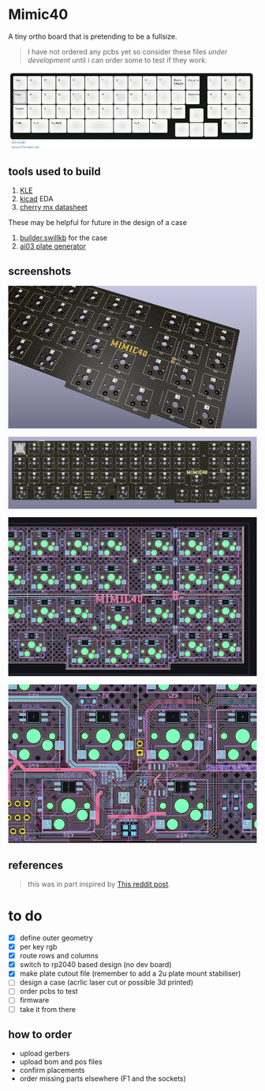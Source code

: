 # Mimic40

A tiny ortho board that is pretending to be a fullsize. 

> I have not ordered any pcbs yet so consider these files *under development* until i can order some to test if they work.

![photo of the layout](./layout.png)

<!-- ![image](https://preview.redd.it/kx884bndy0a61.jpg?width=960&crop=smart&auto=webp&s=1fa6bec5f84a0ee9537d982a2f033d2a1d11c4e5) -->

## tools used to build

1. [KLE](http://www.keyboard-layout-editor.com/##@_name=Mimic40&author=kevontheweb.net&background_name=PBT%20Black&style=background-image%2F:%20url('%2F%2Fbg%2F%2Fplastic%2F%2Fpbt-black.png')%2F%3B&$$hashKey=0BG%3B&radii=10px&switchMount=cherry&switchBrand=gateron&switchType=KS-3-Yellow&pcb:false&plate:true%3B&@_c=%23ffffff&p=DSA&f:4%3B&=Tab&=Q&=W&=E&=R&=T&=Y&=U&=I&=O&=P&=Back%20Space&=Delete&_x:0.5%3B&=1&=2&=3%3B&@_c=%23c7c7c7%3B&=Esc&_c=%23ffffff%3B&=A&=S&=D&_n:true%3B&=F&=G&=H&_n:true%3B&=J&=K&=L&=%2F%3B&='&=Return&_x:0.5%3B&=4&=5&=6%3B&@=Shift&=Z&=X&=C&=V&=B&=N&=M&=,&=.&=%2F%2F&=Shift&_x:1.5%3B&=7&=8&=9%3B&@_y:-0.75&x:12.25&t=%23ffffff%3B&=%2F&uarr%2F%3B%3B&@_y:-0.25&t=%23000000&w:1.25%3B&=Ctrl&_w:1.25%3B&=Alt&_w:1.25%3B&=Super&_t=%23ffffff&w:1.25%3B&=%2F&dArr%2F%3B&_t=%23000000&a:7&w:2%3B&=&_t=%23ffffff&a:4&w:1.25%3B&=%2F&uArr%2F%3B&_t=%23000000&w:1.25%3B&=Alt&_w:1.25%3B&=Fn&_x:3.75%3B&=0&=Enter%3B&@_y:-0.75&x:11.25&t=%23ffffff%3B&=%2F&larr%2F%3B&=%2F&darr%2F%3B&=%2F&rarr%2F)
2. [kicad](https://www.kicad.org/download/) EDA
5. [cherry mx datasheet](https://imgur.com/a/XMoHF)
<!-- x. [keyboard firmware builder](https://builder.mrkeebs.com/) for the matrix (if handwired) -->

These may be helpful for future in the design of a case

1. [builder.swillkb](builder.swillkb.com/) for the case
2. [ai03 plate generator](https://kbplate.ai03.com/)

## screenshots

![photo of layout](./3D_2.png)

![photo of layout](./3D_1.png)

![photo of layout](./PCB.png)

![photo of layout for RP2040](./PCB_2.png)

## references

> this was in part inspired by  [This reddit post](https://www.reddit.com/r/MechanicalKeyboards/comments/ksto32/chocolate_bar/?utm_source=share&utm_medium=web2x&context=3).

# to do

- [x] define outer geometry
- [x] per key rgb
- [x] route rows and columns
- [x] switch to rp2040 based design (no dev board)
- [x] make plate cutout file (remember to add a 2u plate mount stabiliser)
- [ ] design a case (acrlic laser cut or possible 3d printed)
- [ ] order pcbs to test
- [ ] firmware
- [ ] take it from there

## how to order

- upload gerbers
- upload bom and pos files
- confirm placements
- order missing parts elsewhere (F1 and the sockets)
